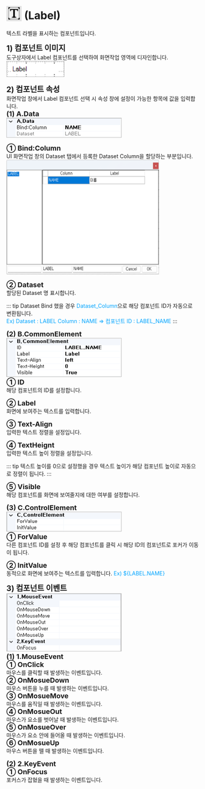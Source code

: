 # <img src="../../.vuepress/public/documentation/view-designer/Structure/Tool_Box/Label.png" style="position: relative;top: 5px;" width="40" height="40"> (Label)
텍스트 라벨을 표시하는 컴포넌트입니다.

<b style="font-size: 20px"> 1) 컴포넌트 이미지 </b> <br/>
도구상자에서 Label 컴포넌트를 선택하여 화면작업 영역에 디자인합니다. <br/>
<img src="../../.vuepress/public/documentation/view-designer/Label/Label_Image.png" style="border: 1px solid #bbb;" width="150" height="40"> <br/>

<b style="font-size: 20px"> 2) 컴포넌트 속성 </b> <br/>
화면작업 창에서 Label 컴포넌트 선택 시 속성 창에 설정이 가능한 항목에 값을 입력합니다. <br/>
<b style="font-size: 18px"> (1) A.Data </b> <br/>
<img src="../../.vuepress/public/documentation/view-designer/Label/Label_Data.png"  style="border: 1px solid #bbb;" width="300" height="50"/> 

<b style="font-size: 18px"> ① Bind:Column </b> <br/>
UI 화면작업 창의 Dataset 탭에서 등록한 Dataset Column을 할당하는 부분입니다. <br/>
<img src="../../.vuepress/public/documentation/view-designer/Label/Label_Bind_Column.png"  width="400" height="300"/> 

<b style="font-size: 18px"> ② Dataset </b> <br/>
할당된 Dataset 명 표시합니다. <br/>
<!-- Remark -->
::: tip <Badge type="tip" text="Remark" vertical="middle" /> 
Dataset Bind 했을 경우 <span style="color: #00a4ff;">Dataset_Column</span>으로 해당 컴포넌트 ID가 자동으로 변환됩니다. <br/>
<span style="color: #00a4ff;">Ex) Dataset : LABEL     Column : NAME  ⇒ 컴포넌트 ID : LABEL_NAME </span>
:::
<!-- -->

<b style="font-size: 18px"> (2) B.CommonElement </b> <br/>
<img src="../../.vuepress/public/documentation/view-designer/Label/Label_CommonElement.png"  style="border: 1px solid #bbb;" width="300" height="100"/> <br/>
<b style="font-size: 18px"> ① ID </b> <br/>
해당 컴포넌트의 ID를 설정합니다. 

<b style="font-size: 18px"> ② Label </b> <br/>
화면에 보여주는 텍스트를 입력합니다. 

<b style="font-size: 18px"> ③ Text-Align </b> <br/>
입력한 텍스트 정렬을 설정입니다. 

<b style="font-size: 18px"> ④ TextHeignt </b> <br/>
입력한 텍스트 높이 정렬을 설정입니다. 
<!-- Remark -->
::: tip <Badge type="tip" text="Remark" vertical="middle" /> 
텍스트 높이를 0으로 설정했을 경우 텍스트 높이가 해당 컴포넌트 높이로 자동으로 정렬이 됩니다. 
:::
<!-- -->
<b style="font-size: 18px"> ⑤ Visible </b> <br/>
해당 컴포넌트를 화면에 보여줄지에 대한 여부를 설정합니다. <br/>

<b style="font-size: 18px"> (3) C.ControlElement </b> <br/>
<img src="../../.vuepress/public/documentation/view-designer/Label/Label_ControlElement.png"  style="border: 1px solid #bbb;" width="300" height="50"/> <br/> 
<b style="font-size: 18px"> ① ForValue </b> <br/>
다른 컴포넌트 ID를 설정 후 해당 컴포넌트를 클릭 시 해당 ID의 컴포넌트로 포커가 이동이 됩니다. 

<b style="font-size: 18px"> ② InitValue </b> <br/>
동적으로 화면에 보여주는 텍스트를 입력합니다. <span style="color: #00a4ff;">Ex) ${LABEL.NAME} </span>

<b style="font-size: 20px"> 3) 컴포넌트 이벤트 </b> <br/>
<img src="../../.vuepress/public/documentation/view-designer/Label/Label_Event.png"  style="border: 1px solid #bbb;" width="300" height="150"/> <br/> 
<b style="font-size: 18px"> (1) 1.MouseEvent </b> <br/>
<b style="font-size: 18px"> ① OnClick </b> <br/>
마우스를 클릭할 때 발생하는 이벤트입니다. <br/>
<b style="font-size: 18px"> ② OnMosueDown </b> <br/>
마우스 버튼을 누를 때 발생하는 이벤트입니다. <br/>
<b style="font-size: 18px"> ③ OnMosueMove </b> <br/>
마우스를 움직일 때 발생하는 이벤트입니다. <br/>
<b style="font-size: 18px"> ④ OnMosueOut </b> <br/>
마우스가 요소를 벗어날 때 발생하는 이벤트입니다. <br/>
<b style="font-size: 18px"> ⑤ OnMosueOver </b> <br/>
마우스가 요소 안에 들어올 때 발생하는 이벤트입니다. <br/>
<b style="font-size: 18px"> ⑥ OnMosueUp </b> <br/>
마우스 버튼을 뗄 때 발생하는 이벤트입니다. <br/>

<b style="font-size: 18px"> (2) 2.KeyEvent </b> <br/>
<b style="font-size: 18px"> ① OnFocus </b> <br/>
포커스가 잡혔을 때 발생하는 이벤트입니다. <br/>